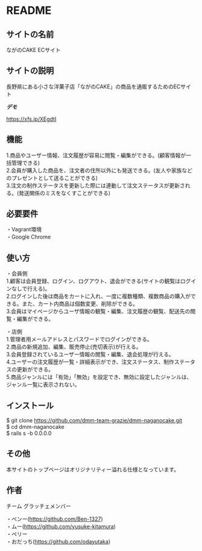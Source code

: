 # README

## サイトの名前

ながのCAKE ECサイト

## サイトの説明

長野県にある小さな洋菓子店「ながのCAKE」の商品を通販するためのECサイト

***デモ***

https://xfs.jp/XEgdtI

## 機能

1.商品やユーザー情報、注文履歴が容易に閲覧・編集ができる。(顧客情報が一括管理できる)</br>
2.会員が購入した商品を、注文者の住所以外にも発送できる。(友人や家族などのプレゼントとして送ることができる)</br>
3.注文の制作ステータスを更新した際には連動して注文ステータスが更新される。(発送関係のミスをなくすことができる)</br>


## 必要要件

・Vagrant環境</br>
・Google Chrome</br>

## 使い方

・会員側</br>
1.顧客は会員登録、ログイン、ログアウト、退会ができる(サイトの観覧はログインなしで行える)。</br>
2.ログインした後は商品をカートに入れ、一度に複数種類、複数商品の購入ができる。また、カート内商品は個数変更、削除ができる。</br>
3.会員はマイページからユーザ情報の観覧・編集、注文履歴の観覧、配送先の閲覧・編集ができる。</br>

・店側</br>
1.管理者用メールアドレスとパスワードでログインができる。</br>
2.商品の新規追加、編集、販売停止(売切表示)が行える。</br>
3.会員登録されているユーザー情報の閲覧・編集、退会処理が行える。</br>
4.ユーザーの注文履歴が一覧・詳細表示ができ、注文ステータス、制作ステータスの更新ができる。</br>
5.商品ジャンルには「有効」「無効」を設定でき、無効に設定したジャンルは、ジャンル一覧に表示されない。</br>

## インストール

$ git clone https://github.com/dmm-team-grazie/dmm-naganocake.git</br>
$ cd dmm-naganocake</br>
$ rails s -b 0.0.0.0</br>


## その他
本サイトのトップページはオリジナリティー溢れる仕様となっています。


## 作者

チーム グラッチェメンバー</br>

・ベンー(https://github.com/Ben-1327)</br>
・ムー(https://github.com/yusuke-kitamura)</br>
・ペリー</br>
・おだっち(https://github.com/odayutaka)</br>
